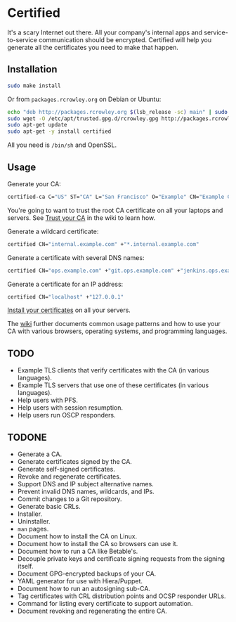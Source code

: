 Certified
=========

It's a scary Internet out there.  All your company's internal apps and service-to-service communication should be encrypted.  Certified will help you generate all the certificates you need to make that happen.

Installation
------------

```sh
sudo make install
```

Or from `packages.rcrowley.org` on Debian or Ubuntu:

```sh
echo "deb http://packages.rcrowley.org $(lsb_release -sc) main" | sudo tee /etc/apt/sources.list.d/rcrowley.list
sudo wget -O /etc/apt/trusted.gpg.d/rcrowley.gpg http://packages.rcrowley.org/keyring.gpg
sudo apt-get update
sudo apt-get -y install certified
```

All you need is `/bin/sh` and OpenSSL.

Usage
-----

Generate your CA:

```sh
certified-ca C="US" ST="CA" L="San Francisco" O="Example" CN="Example CA"
```

You're going to want to trust the root CA certificate on all your laptops and servers.  See [Trust your CA](https://github.com/rcrowley/certified/wiki/Trust-your-CA) in the wiki to learn how.

Generate a wildcard certificate:

```sh
certified CN="internal.example.com" +"*.internal.example.com"
```

Generate a certificate with several DNS names:

```sh
certified CN="ops.example.com" +"git.ops.example.com" +"jenkins.ops.example.com"
```

Generate a certificate for an IP address:

```sh
certified CN="localhost" +"127.0.0.1"
```

[Install your certificates](https://github.com/rcrowley/certified/wiki/Install-your-certificates) on all your servers.

The [wiki](https://github.com/rcrowley/certified/wiki) further documents common usage patterns and how to use your CA with various browsers, operating systems, and programming languages.

TODO
----

* Example TLS clients that verify certificates with the CA (in various languages).
* Example TLS servers that use one of these certificates (in various languages).
* Help users with PFS.
* Help users with session resumption.
* Help users run OSCP responders.

TODONE
------

* Generate a CA.
* Generate certificates signed by the CA.
* Generate self-signed certificates.
* Revoke and regenerate certificates.
* Support DNS and IP subject alternative names.
* Prevent invalid DNS names, wildcards, and IPs.
* Commit changes to a Git repository.
* Generate basic CRLs.
* Installer.
* Uninstaller.
* `man` pages.
* Document how to install the CA on Linux.
* Document how to install the CA so browsers can use it.
* Document how to run a CA like Betable's.
* Decouple private keys and certificate signing requests from the signing itself.
* Document GPG-encrypted backups of your CA.
* YAML generator for use with Hiera/Puppet.
* Document how to run an autosigning sub-CA.
* Tag certificates with CRL distribution points and OCSP responder URLs.
* Command for listing every certificate to support automation.
* Document revoking and regenerating the entire CA.
